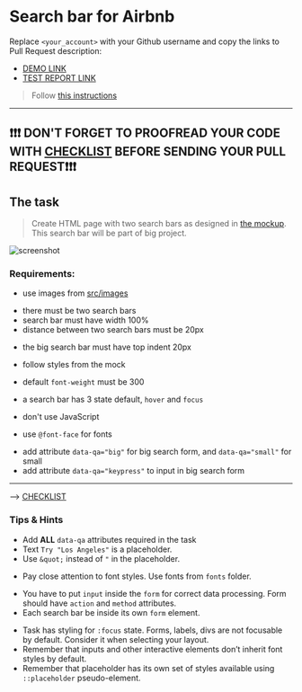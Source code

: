 # Search bar for Airbnb
Replace `<your_account>` with your Github username and copy the links to Pull Request description:
- [DEMO LINK](https://<your_account>.github.io/layout_search-bar-airbnb/)
- [TEST REPORT LINK](https://<your_account>.github.io/layout_search-bar-airbnb/report/html_report/)

> Follow [this instructions](https://mate-academy.github.io/layout_task-guideline/#how-to-solve-the-layout-tasks-on-github)

___

## ❗️❗️❗️ DON'T FORGET TO PROOFREAD YOUR CODE WITH [CHECKLIST](https://github.com/mate-academy/layout_search-bar-airbnb/blob/master/checklist.md) BEFORE SENDING YOUR PULL REQUEST❗️❗️❗️

## The task
> Create HTML page with two search bars as designed in [the mockup](https://www.figma.com/file/kf3AWulK9elrNk34wtpjPw/Airbnb-Search-bar?node-id=0%3A1). This search bar will be part of big project.

![screenshot](./references/search-bar-example.png)

### Requirements:
+ use images from [src/images](src/images)
- there must be two search bars
- search bar must have width 100%
- distance between two search bars must be 20px
+ the big search bar must have top indent 20px
- follow styles from the mock
+ default `font-weight` must be 300
- a search bar has 3 state default, `hover` and `focus`
+ don't use JavaScript
- use `@font-face` for fonts
+ add attribute `data-qa="big"` for big search form, and `data-qa="small"` for small
+ add attribute `data-qa="keypress"` to input in big search form
---
--> [CHECKLIST](https://github.com/mate-academy/layout_search-bar-airbnb/blob/master/checklist.md)

### Tips & Hints
+ Add **ALL** `data-qa` attributes required in the task
+ Text `Try "Los Angeles"` is a placeholder.
+ Use `&quot;` instead of `"` in the placeholder.
- Pay close attention to font styles. Use fonts from `fonts` folder.
+ You have to put `input` inside the `form` for correct data processing. Form should have `action` and `method`
attributes.
+ Each search bar be inside its own `form` element.
- Task has styling for `:focus` state. Forms, labels, divs are not focusable by default. Consider it when selecting your
layout.
- Remember that inputs and other interactive elements don’t inherit font styles by default.
- Remember that placeholder has its own set of styles available using `::placeholder` pseudo-element.


